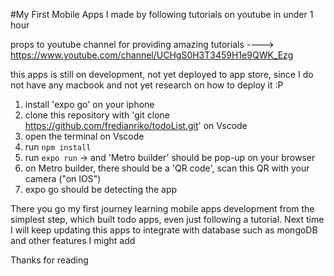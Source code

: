 #My First Mobile Apps I made by following tutorials on youtube in under 1 hour 

props to youtube channel for providing amazing tutorials ---->  https://www.youtube.com/channel/UCHgS0H3T3459H1e9QWK_Ezg

this apps is still on development, not yet deployed to app store, since I do not have any macbook and not yet research on how to deploy it :P




1. install 'expo go' on your iphone
2. clone this repository with 'git clone https://github.com/fredianriko/todoList.git' on Vscode
3. open the terminal on Vscode
4. run `npm install`
5. run `expo run` -> and 'Metro builder' should be pop-up on your browser 
6. on Metro builder, there should be a 'QR code', scan this QR with your camera ("on IOS")
7. expo go should be detecting the app

There you go my first journey learning mobile apps development from the simplest step, which built todo apps, even just following a tutorial.
Next time I will keep updating this apps to integrate with database such as mongoDB and other features I might add

Thanks for reading

